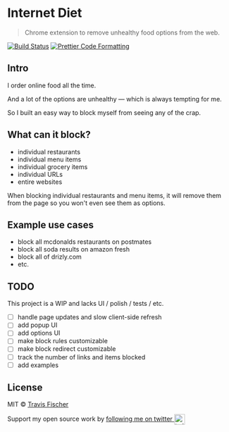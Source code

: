 # Internet Diet

> Chrome extension to remove unhealthy food options from the web.

[![Build Status](https://github.com/transitive-bullshit/internet-diet/actions/workflows/test.yml/badge.svg)](https://github.com/transitive-bullshit/internet-diet/actions/workflows/test.yml) [![Prettier Code Formatting](https://img.shields.io/badge/code_style-prettier-brightgreen.svg)](https://prettier.io)

## Intro

I order online food all the time.

And a lot of the options are unhealthy — which is always tempting for me.

So I built an easy way to block myself from seeing any of the crap.

## What can it block?

- individual restaurants
- individual menu items
- individual grocery items
- individual URLs
- entire websites

When blocking individual restaurants and menu items, it will remove them from the page so you won't even see them as options.

## Example use cases

- block all mcdonalds restaurants on postmates
- block all soda results on amazon fresh
- block all of drizly.com
- etc.

## TODO

This project is a WIP and lacks UI / polish / tests / etc.

- [ ] handle page updates and slow client-side refresh
- [ ] add popup UI
- [ ] add options UI
- [ ] make block rules customizable
- [ ] make block redirect customizable
- [ ] track the number of links and items blocked
- [ ] add examples

## License

MIT © [Travis Fischer](https://transitivebullsh.it)

Support my open source work by <a href="https://twitter.com/transitive_bs">following me on twitter <img src="https://storage.googleapis.com/saasify-assets/twitter-logo.svg" alt="twitter" height="24px" align="center"></a>
